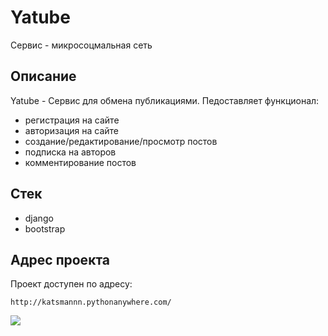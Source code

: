# Yatube
Сервис - микросоцмальная сеть

## Описание
Yatube - Сервис для обмена публикациями. Педоставляет функционал:  
- регистрация на сайте
- авторизация на сайте
- создание/редактирование/просмотр постов
- подписка на авторов
- комментирование постов

## Стек
- django
- bootstrap

## Адрес проекта
Проект доступен по адресу:
```
http://katsmannn.pythonanywhere.com/
```

![](https://img.shields.io/github/languages/top/Katsmannn/social-net-yatube)
